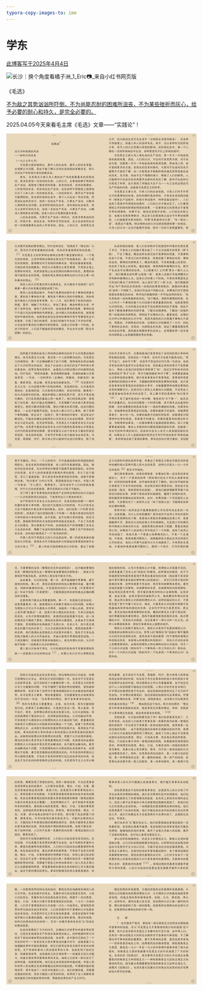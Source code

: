 ```yaml
---
typora-copy-images-to: ime 
---
```


# 学东

<u>此博客写于2025年4月4日</u>

![长沙｜换个角度看橘子洲_1_Eric📷_来自小红书网页版](../../电子书/长沙｜换个角度看橘子洲_1_Eric📷_来自小红书网页版.jpg)

《毛选》

<u>不为敌之其势汹汹所吓倒，不为尚能忍耐的困难所沮丧，不为某些挫折而灰心，给予必要的耐心和持久，是完全必要的。</u>

2025.04.05今天来看毛主席《毛选》文章——“实践论”！

![image-20250404235606097](img/image-20250404235606097.png)

![image-20250404235316495](img/image-20250404235316495.png)

![image-20250404235331405](img/image-20250404235331405.png)

![image-20250404235339596](img/image-20250404235339596.png)

![image-20250404235346582](img/image-20250404235346582.png)

![image-20250404235353294](img/image-20250404235353294.png)

![image-20250404235401439](img/image-20250404235401439.png)

![image-20250404235408257](img/image-20250404235408257.png)
